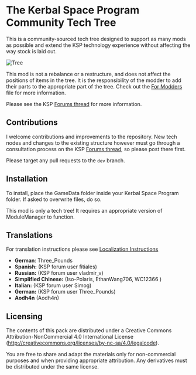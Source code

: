 # The Kerbal Space Program Community Tech Tree

This is a community-sourced tech tree designed to support as many mods as possible and extend the KSP technology experience without affecting the way stock is laid out.

![Tree](http://i.imgur.com/XCkHCrs.png)

This mod is not a rebalance or a restructure, and does not affect the positions of items in the tree. It is the responsibility of the modder to add their parts to the appropriate part of the tree. Check out the [For Modders](https://github.com/post-kerbin-mining-corporation/CommunityTechTree/blob/master/ForModders.md) file for more information.

Please see the KSP [Forums thread](https://forum.kerbalspaceprogram.com/index.php?/topic/90530-131-community-tech-tree-july-26th-new-techs/) for more information.

## Contributions

I welcome contributions and improvements to the repository. New tech nodes and changes to the existing structure however must go through a consultation process on the KSP [Forums thread](https://forum.kerbalspaceprogram.com/index.php?/topic/90530-131-community-tech-tree-july-26th-new-techs/), so please post there first.

Please target any pull requests to the `dev` branch.

## Installation

To install, place the GameData folder inside your Kerbal Space Program folder. If asked to overwrite files, do so.

This mod is only a tech tree! It requires an appropriate version of ModuleManager to function.


## Translations

For translation instructions please see [Localization Instructions](https://github.com/post-kerbin-mining-corporation/CommunityTechTree/blob/master/GameData/CommunityTechTree/Localization/Localization.md)

* **German**: Three_Pounds
* **Spanish:** (KSP forum user fitiales)
* **Russian:** (KSP forum user vladmir_v)
* **Simplified Chinese:** (Iso-Polaris, EthanWang706,  WC12366 )
* **Italian:** (KSP forum user Simog)
* **German:** (KSP forum user Three_Pounds)
* **Aodh4n** (Aodh4n)

## Licensing

The contents of this pack are distributed under a Creative Commons Attribution-NonCommercial 4.0 International License (http://creativecommons.org/licenses/by-nc-sa/4.0/legalcode).

You are free to share and adapt the materials only for non-commercial purposes and when providing appropriate attribution. Any derivatives must be distributed under the same license.
